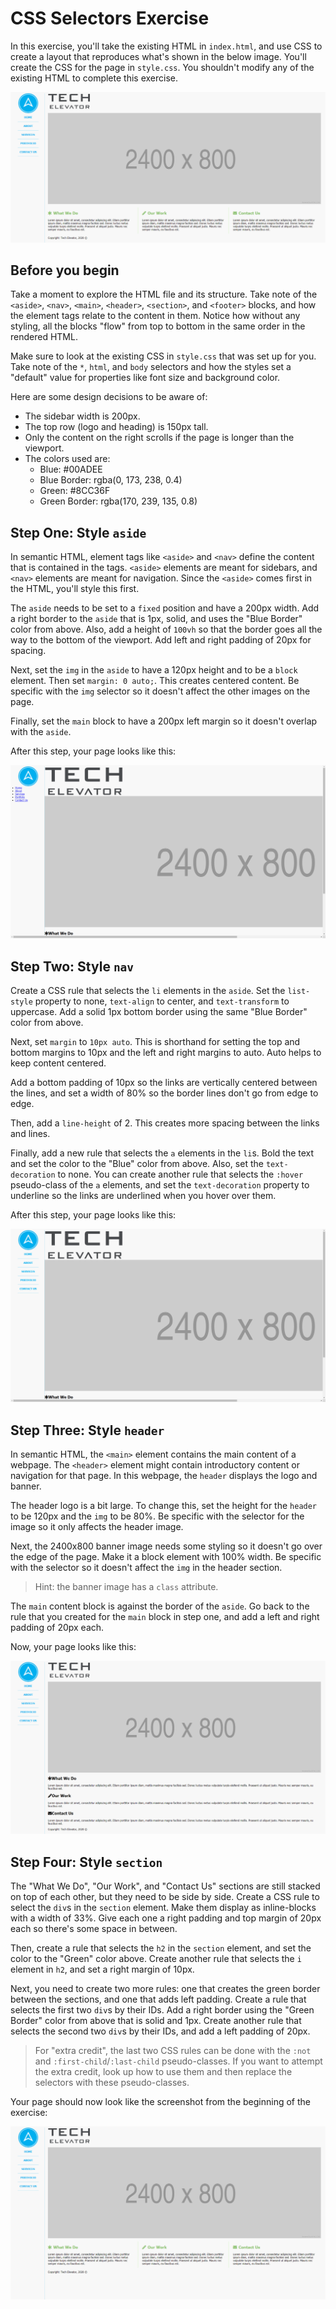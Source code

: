 # CSS Selectors Exercise

In this exercise, you'll take the existing HTML in `index.html`, and use CSS to create a layout that reproduces what's shown in the below image. You'll create the CSS for the page in `style.css`. You shouldn't modify any of the existing HTML to complete this exercise.

![Layout Image](./screenshots/layout.png)

## Before you begin 

Take a moment to explore the HTML file and its structure. Take note of the `<aside>`, `<nav>`, `<main>`, `<header>`, `<section>`, and `<footer>` blocks, and how the element tags relate to the content in them. Notice how without any styling, all the blocks "flow" from top to bottom in the same order in the rendered HTML.

Make sure to look at the existing CSS in `style.css` that was set up for you. Take note of the `*`, `html`, and `body` selectors and how the styles set a "default" value for properties like font size and background color.

Here are some design decisions to be aware of:

* The sidebar width is 200px.
* The top row (logo and heading) is 150px tall.
* Only the content on the right scrolls if the page is longer than the viewport.
* The colors used are:
    - Blue: #00ADEE
    - Blue Border: rgba(0, 173, 238, 0.4)
    - Green: #8CC36F
    - Green Border: rgba(170, 239, 135, 0.8)

## Step One: Style `aside`

In semantic HTML, element tags like `<aside>` and `<nav>` define the content that is contained in the tags. `<aside>` elements are meant for sidebars, and `<nav>` elements are meant for navigation. Since the `<aside>` comes first in the HTML, you'll style this first.

The `aside` needs to be set to a `fixed` position and have a 200px width. Add a right border to the `aside` that is 1px, solid, and uses the "Blue Border" color from above. Also, add a height of `100vh` so that the border goes all the way to the bottom of the viewport. Add left and right padding of 20px for spacing.

  
Next, set the `img` in the `aside` to have a 120px height and to be a `block` element. Then set `margin: 0 auto;`. This creates centered content. Be specific with the `img` selector so it doesn't affect the other images on the page.

Finally, set the `main` block to have a 200px left margin so it doesn't overlap with the `aside`.

After this step, your page looks like this:

![After Step 1](./screenshots/step1.png)

## Step Two: Style `nav`

Create a CSS rule that selects the `li` elements in the `aside`. Set the `list-style` property to none, `text-align` to center, and `text-transform` to uppercase. Add a solid 1px bottom border using the same "Blue Border" color from above.

Next, set `margin` to `10px auto`. This is shorthand for setting the top and bottom margins to 10px and the left and right margins to auto. Auto helps to keep content centered.

Add a bottom padding of 10px so the links are vertically centered between the lines, and set a width of 80% so the border lines don't go from edge to edge.

Then, add a `line-height` of 2. This creates more spacing between the links and lines.

Finally, add a new rule that selects the `a` elements in the `li`s. Bold the text and set the color to the "Blue" color from above. Also, set the `text-decoration` to none. You can create another rule that selects the `:hover` pseudo-class of the `a` elements, and set the `text-decoration` property to underline so the links are underlined when you hover over them.

After this step, your page looks like this:

![After Step 2](./screenshots/step2.png)

## Step Three: Style `header`

In semantic HTML, the `<main>` element contains the main content of a webpage. The `<header>` element might contain introductory content or navigation for that page. In this webpage, the `header` displays the logo and banner.

The header logo is a bit large. To change this, set the height for the `header` to be 120px and the `img` to be 80%. Be specific with the selector for the image so it only affects the header image.

Next, the 2400x800 banner image needs some styling so it doesn't go over the edge of the page. Make it a block element with 100% width. Be specific with the selector so it doesn't affect the `img` in the header section. 

>Hint: the banner image has a `class` attribute.

The `main` content block is against the border of the `aside`. Go back to the rule that you created for the `main` block in step one, and add a left and right padding of 20px each.

Now, your page looks like this:

![After Step 3](./screenshots/step3.png)

## Step Four: Style `section`

The "What We Do", "Our Work", and "Contact Us" sections are still stacked on top of each other, but they need to be side by side. Create a CSS rule to select the `div`s in the `section` element. Make them display as inline-blocks with a width of 33%. Give each one a right padding and top margin of 20px each so there's some space in between.

Then, create a rule that selects the `h2` in the `section` element, and set the color to the "Green" color above. Create another rule that selects the `i` element in `h2`, and set a right margin of 10px.

Next, you need to create two more rules: one that creates the green border between the sections, and one that adds left padding. Create a rule that selects the first two `div`s by their IDs. Add a right border using the "Green Border" color from above that is solid and 1px. Create another rule that selects the second two `div`s by their IDs, and add a left padding of 20px.

> For "extra credit", the last two CSS rules can be done with the `:not` and `:first-child`/`:last-child` pseudo-classes. If you want to attempt the extra credit, look up how to use them and then replace the selectors with these pseudo-classes. 

Your page should now look like the screenshot from the beginning of the exercise:

![After Step 4](./screenshots/step4.png)